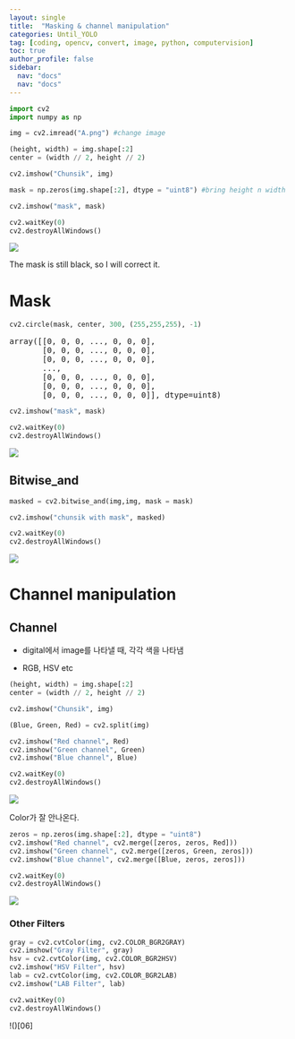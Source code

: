 ```yaml
---
layout: single
title:  "Masking & channel manipulation"
categories: Until_YOLO
tag: [coding, opencv, convert, image, python, computervision]
toc: true
author_profile: false
sidebar:
  nav: "docs"
  nav: "docs"
---
```


<head>
  <style>
    table.dataframe {
      white-space: normal;
      width: 100%;
      height: 240px;
      display: block;
      overflow: auto;
      font-family: Arial, sans-serif;
      font-size: 0.9rem;
      line-height: 20px;
      text-align: center;
      border: 0px !important;
    }

    table.dataframe th {
      text-align: center;
      font-weight: bold;
      padding: 8px;
    }

    table.dataframe td {
      text-align: center;
      padding: 8px;
    }

    table.dataframe tr:hover {
      background: #b8d1f3; 
    }

    .output_prompt {
      overflow: auto;
      font-size: 0.9rem;
      line-height: 1.45;
      border-radius: 0.3rem;
      -webkit-overflow-scrolling: touch;
      padding: 0.8rem;
      margin-top: 0;
      margin-bottom: 15px;
      font: 1rem Consolas, "Liberation Mono", Menlo, Courier, monospace;
      color: $code-text-color;
      border: solid 1px $border-color;
      border-radius: 0.3rem;
      word-break: normal;
      white-space: pre;
    }

  .dataframe tbody tr th:only-of-type {
      vertical-align: middle;
  }

  .dataframe tbody tr th {
      vertical-align: top;
  }

  .dataframe thead th {
      text-align: center !important;
      padding: 8px;
  }

  .page__content p {
      margin: 0 0 0px !important;
  }

  .page__content p > strong {
    font-size: 0.8rem !important;
  }

  </style>
</head>



```python
import cv2
import numpy as np
```


```python
img = cv2.imread("A.png") #change image
```


```python
(height, width) = img.shape[:2]
center = (width // 2, height // 2)
```


```python
cv2.imshow("Chunsik", img)
```


```python
mask = np.zeros(img.shape[:2], dtype = "uint8") #bring height n width
```


```python
cv2.imshow("mask", mask)
```


```python
cv2.waitKey(0)
cv2.destroyAllWindows()
```

![](01)


The mask is still black, so I will correct it.



# Mask



```python
cv2.circle(mask, center, 300, (255,255,255), -1)
```

<pre>
array([[0, 0, 0, ..., 0, 0, 0],
       [0, 0, 0, ..., 0, 0, 0],
       [0, 0, 0, ..., 0, 0, 0],
       ...,
       [0, 0, 0, ..., 0, 0, 0],
       [0, 0, 0, ..., 0, 0, 0],
       [0, 0, 0, ..., 0, 0, 0]], dtype=uint8)
</pre>

```python
cv2.imshow("mask", mask)
```


```python
cv2.waitKey(0)
cv2.destroyAllWindows()
```

![](02)


## Bitwise_and



```python
masked = cv2.bitwise_and(img,img, mask = mask)
```


```python
cv2.imshow("chunsik with mask", masked)
```


```python
cv2.waitKey(0)
cv2.destroyAllWindows()
```

![](03)


# Channel manipulation


## Channel

 - digital에서 image를 나타낼 때, 각각 색을 나타냄

 - RGB, HSV etc



```python
(height, width) = img.shape[:2]
center = (width // 2, height // 2)
```


```python
cv2.imshow("Chunsik", img)
```


```python
(Blue, Green, Red) = cv2.split(img)
```


```python
cv2.imshow("Red channel", Red)
cv2.imshow("Green channel", Green)
cv2.imshow("Blue channel", Blue)
```


```python
cv2.waitKey(0)
cv2.destroyAllWindows()
```

![](04)


Color가 잘 안나온다.  



```python
zeros = np.zeros(img.shape[:2], dtype = "uint8")
cv2.imshow("Red channel", cv2.merge([zeros, zeros, Red]))
cv2.imshow("Green channel", cv2.merge([zeros, Green, zeros]))
cv2.imshow("Blue channel", cv2.merge([Blue, zeros, zeros]))
```


```python
cv2.waitKey(0)
cv2.destroyAllWindows()
```

![](05)


### Other Filters



```python
gray = cv2.cvtColor(img, cv2.COLOR_BGR2GRAY)
cv2.imshow("Gray Filter", gray)
hsv = cv2.cvtColor(img, cv2.COLOR_BGR2HSV)
cv2.imshow("HSV Filter", hsv)
lab = cv2.cvtColor(img, cv2.COLOR_BGR2LAB)
cv2.imshow("LAB Filter", lab)
```


```python
cv2.waitKey(0)
cv2.destroyAllWindows()
```

!()[06]



```python
```
